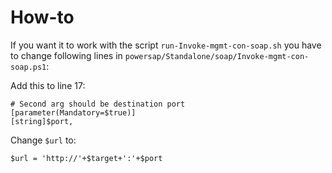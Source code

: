 # How-to

If you want it to work with the script `run-Invoke-mgmt-con-soap.sh` you have to change following lines in `powersap/Standalone/soap/Invoke-mgmt-con-soap.ps1`:

Add this to line 17:

```pwsh
# Second arg should be destination port
[parameter(Mandatory=$true)]
[string]$port,
```

Change `$url` to:

```pwsh
$url = 'http://'+$target+':'+$port
```
